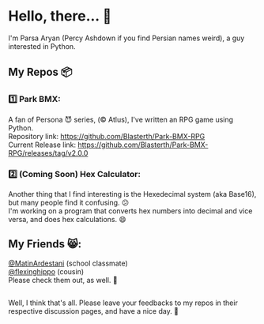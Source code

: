 # Hello, there... 👋
I'm Parsa Aryan (Percy Ashdown if you find Persian names weird), a guy interested in Python.

## My Repos 📦

### 1️⃣ Park BMX:
A fan of Persona 😈 series, (©️ Atlus), I've written an RPG game using Python.  
Repository link: https://github.com/Blasterth/Park-BMX-RPG  
Current Release link: https://github.com/Blasterth/Park-BMX-RPG/releases/tag/v2.0.0

### 2️⃣ (Coming Soon) Hex Calculator:
Another thing that I find interesting is the Hexedecimal system (aka Base16), but many people find it confusing. 😕  
I'm working on a program that converts hex numbers into decimal and vice versa, and does hex calculations. 😄

## My Friends 😸:
[@MatinArdestani](https://github.com/Matin-Ardestani) (school classmate)  
[@flexinghippo](https://github.com/flexinghippo) (cousin)  
Please check them out, as well. 🙏

##

Well, I think that's all. Please leave your feedbacks to my repos in their respective discussion pages, and have a nice day. 🌻
